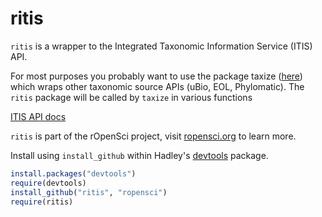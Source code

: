 # ritis #

`ritis` is a wrapper to the Integrated Taxonomic Information Service (ITIS) API.

For most purposes you probably want to use the package taxize ([here](https://github.com/ropensci/taxize_)) which wraps other taxonomic source APIs (uBio, EOL, Phylomatic). The `ritis` package will be called by `taxize` in various functions

[ITIS API docs](http://www.itis.gov/ws_description.html)

`ritis` is part of the rOpenSci project, visit [ropensci.org](http://ropensci.org) to learn more.

Install using `install_github` within Hadley's [devtools](https://github.com/hadley/devtools) package.

```R
install.packages("devtools")
require(devtools)
install_github("ritis", "ropensci")
require(ritis)
```